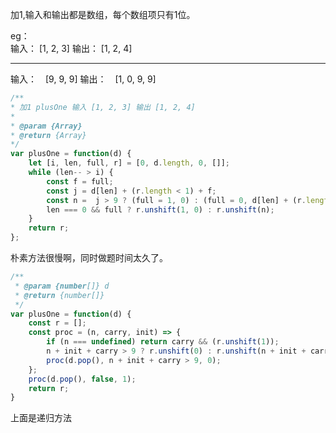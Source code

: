 加1,输入和输出都是数组，每个数组项只有1位。

eg：  
输入： [1, 2, 3]
输出： [1, 2, 4]

---

输入：　[9, 9, 9]
输出：　[1, 0, 9, 9]


``` js
/**
* 加1 plusOne 输入 [1, 2, 3] 输出 [1, 2, 4]
*
* @param {Array}
* @return {Array}
*/
var plusOne = function(d) {
    let [i, len, full, r] = [0, d.length, 0, []];
	while (len-- > i) {
        const f = full;
		const j = d[len] + (r.length < 1) + f;
		const n =  j > 9 ? (full = 1, 0) : (full = 0, d[len] + (r.length < 1) + f);
		len === 0 && full ? r.unshift(1, 0) : r.unshift(n);
    }
    return r;
};
```
朴素方法很慢啊，同时做题时间太久了。


``` js
/**
 * @param {number[]} d
 * @return {number[]}
 */
var plusOne = function(d) {
    const r = [];
	const proc = (n, carry, init) => {
		if (n === undefined) return carry && (r.unshift(1));
		n + init + carry > 9 ? r.unshift(0) : r.unshift(n + init + carry);
		proc(d.pop(), n + init + carry > 9, 0);
	};
	proc(d.pop(), false, 1);
	return r;
}
```
上面是递归方法